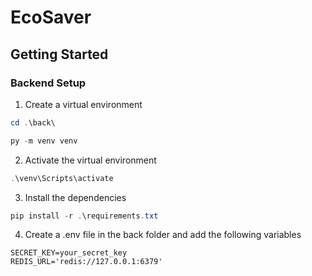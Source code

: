 # EcoSaver

## Getting Started

### Backend Setup

1. Create a virtual environment

```powershell
cd .\back\
```

```powershell
py -m venv venv
```

2. Activate the virtual environment

```powershell
.\venv\Scripts\activate
```

3. Install the dependencies

```powershell
pip install -r .\requirements.txt
```

4. Create a .env file in the back folder and add the following variables

```
SECRET_KEY=your_secret_key
REDIS_URL='redis://127.0.0.1:6379'
```

